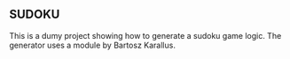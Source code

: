 ## SUDOKU

This is a dumy project showing how to generate a sudoku game logic. The generator uses a module by Bartosz Karallus.
